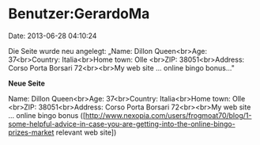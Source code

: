Benutzer:GerardoMa
==================

Date: 2013-06-28 04:10:24

Die Seite wurde neu angelegt: „Name: Dillon Queen\<br\>Age:
37\<br\>Country: Italia\<br\>Home town: Olle \<br\>ZIP:
38051\<br\>Address: Corso Porta Borsari 72\<br\>\<br\>My web site \...
online bingo bonus..."

**Neue Seite**

<div>

Name: Dillon Queen\<br\>Age: 37\<br\>Country: Italia\<br\>Home town:
Olle \<br\>ZIP: 38051\<br\>Address: Corso Porta Borsari 72\<br\>\<br\>My
web site \... online bingo bonus
(\[http://www.nexopia.com/users/frogmoat70/blog/1-some-helpful-advice-in-case-you-are-getting-into-the-online-bingo-prizes-market
relevant web site\])

</div>
